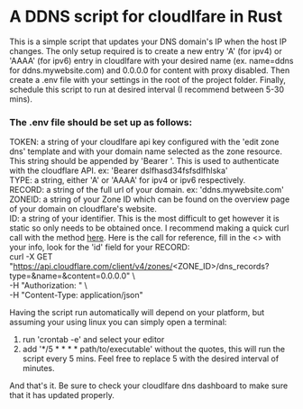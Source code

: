 # A DDNS script for cloudlfare in Rust #  
  
This is a simple script that updates your DNS domain's IP when the host IP changes.  The only setup required is to create a new entry 'A' (for ipv4) or 'AAAA' (for ipv6) entry in cloudlfare with your desired name (ex. name=ddns for ddns.mywebsite.com) and 0.0.0.0 for content with proxy disabled.  Then create a .env file with your settings in the root of the project folder. Finally, schedule this script to run at desired interval (I recommend between 5-30 mins).  
  
### The .env file should be set up as follows: ###  
TOKEN: a string of your cloudlfare api key configured with the 'edit zone dns' template and with your domain name selected as the zone resource.  This string should be appended by 'Bearer '.  This is used to authenticate with the cloudflare API. ex: 'Bearer dslfhasd34fsfsdlfhlska'  
TYPE: a string, either 'A' or 'AAAA' for ipv4 or ipv6 respectively.  
RECORD: a string of the full url of your domain.  ex: 'ddns.mywebsite.com'  
ZONEID: a string of your Zone ID which can be found on the overview page of your domain on cloudflare's website.  
ID: a string of your identifier.  This is the most difficult to get however it is static so only needs to be obtained once.  I recommend making a quick curl call with the method [here](https://api.cloudflare.com/#dns-records-for-a-zone-list-dns-records).  Here is the call for reference, fill in the <> with your info, look for the 'id' field for your RECORD:  
    curl -X GET "https://api.cloudflare.com/client/v4/zones/<ZONE_ID>/dns_records?type=<TYPE>&name=<RECORD>&content=0.0.0.0" \  
    -H "Authorization: <TOKEN>" \  
    -H "Content-Type: application/json"  
  
Having the script run automatically will depend on your platform, but assuming your using linux you can simply open a terminal:  
1. run 'crontab -e' and select your editor  
2. add '*/5  * * * * path/to/executable' without the quotes, this will run the script every 5 mins.  Feel free to replace 5 with the desired interval of minutes.  
  
And that's it.  Be sure to check your cloudlfare dns dashboard to make sure that it has updated properly.